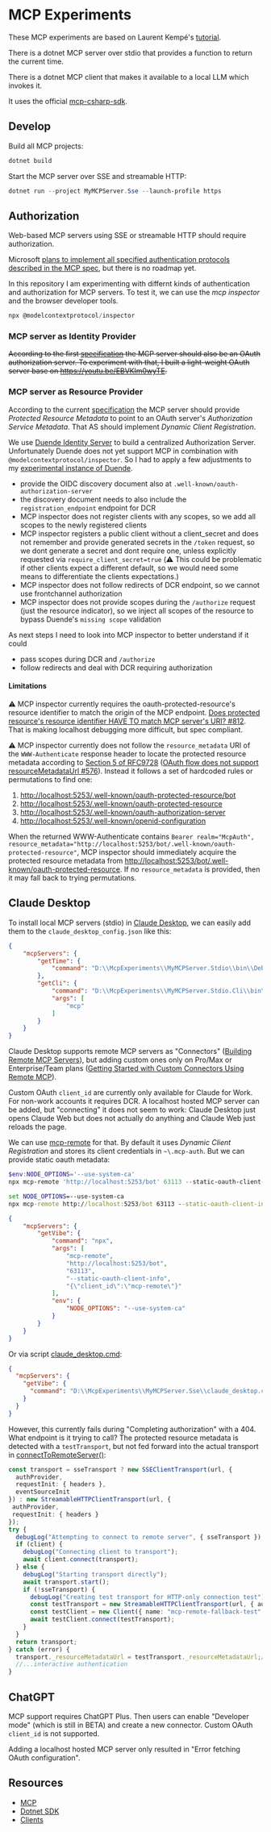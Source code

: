 # MCP Experiments

These MCP experiments are based on Laurent Kempé's [tutorial](https://laurentkempe.com/2025/03/22/model-context-protocol-made-easy-building-an-mcp-server-in-csharp/).

There is a dotnet MCP server over stdio that provides a function to return the current time.

There is a dotnet MCP client that makes it available to a local LLM which invokes it.

It uses the official [mcp-csharp-sdk](https://github.com/modelcontextprotocol/csharp-sdk).

## Develop

Build all MCP projects:

```powershell
dotnet build
```

Start the MCP server over SSE and streamable HTTP:

```powershell
dotnet run --project MyMCPServer.Sse --launch-profile https
```

## Authorization

Web-based MCP servers using SSE or streamable HTTP should require authorization.

Microsoft [plans to implement all specified authentication protocols described in the MCP spec](https://devblogs.microsoft.com/blog/microsoft-partners-with-anthropic-to-create-official-c-sdk-for-model-context-protocol?commentid=47#comment-47), but there is no roadmap yet.

In this repository I am experimenting with differnt kinds of authentication and authorization for MCP servers. To test it, we can use the _mcp inspector_ and the browser developer tools.

```powershell
npx @modelcontextprotocol/inspector
```

### MCP server as Identity Provider

~~According to the first [specification](https://spec.modelcontextprotocol.io/specification/2025-03-26/basic/authorization/) the MCP server should also be an OAuth authorization server. To experiment with that, I built a light-weight OAuth server base on <https://youtu.be/EBVKlm0wyTE>.~~

### MCP server as Resource Provider

According to the current [specification](https://modelcontextprotocol.io/specification/draft/basic/authorization) the MCP server should provide _Protected Resource Metadata_ to point to an OAuth server's _Authorization Service Metadata_. That AS should implement _Dynamic Client Registration_.

We use [Duende Identity Server](https://duendesoftware.com/products/identityserver) to build a centralized Authorization Server. Unfortunately Duende does not yet support MCP in combination with `@modelcontextprotocol/inspector`. So I had to apply a few adjustments to my [experimental instance of Duende](https://github.com/halllo/PermissionedNotes/tree/main/IdentityServer).

- provide the OIDC discovery document also at `.well-known/oauth-authorization-server`
- the discovery document needs to also include the `registration_endpoint` endpoint for DCR
- MCP inspector does not register clients with any scopes, so we add all scopes to the newly registered clients
- MCP inspector registers a public client without a client_secret and does not remember and provide generated secrets in the `/token` request, so we dont generate a secret and dont require one, unless explicitly requested via `require_client_secret=true` (⚠️ This could be problematic if other clients expect a different default, so we would need some means to differentiate the clients expectations.)
- MCP inspector does not follow redirects of DCR endpoint, so we cannot use frontchannel authorization
- MCP inspector does not provide scopes during the `/authorize` request (just the resource indicator), so we inject all scopes of the resource to bypass Duende's `missing scope` validation

As next steps I need to look into MCP inspector to better understand if it could

- pass scopes during DCR and `/authorize`
- follow redirects and deal with DCR requiring authorization

#### Limitations

⚠️ MCP inspector currently requires the oauth-protected-resource's resource identifier to match the origin of the MCP endpoint. [Does protected resource's resource identifier HAVE TO match MCP server's URI? #812](https://github.com/modelcontextprotocol/inspector/issues/812). That is making localhost debugging more difficult, but spec compliant.

⚠️ MCP inspector currently does not follow the `resource_metadata` URI of the `WWW-Authenticate` response header to locate the protected resource metadata according to [Section 5 of RFC9728](https://www.ietf.org/rfc/rfc9728.html#name-use-of-www-authenticate-for) ([OAuth flow does not support resourceMetadataUrl #576](https://github.com/modelcontextprotocol/inspector/issues/576)). Instead it follows a set of hardcoded rules or permutations to find one:

1. <http://localhost:5253/.well-known/oauth-protected-resource/bot>
2. <http://localhost:5253/.well-known/oauth-protected-resource>
3. <http://localhost:5253/.well-known/oauth-authorization-server>
4. <http://localhost:5253/.well-known/openid-configuration>

When the returned WWW-Authenticate contains `Bearer realm="McpAuth", resource_metadata="http://localhost:5253/bot/.well-known/oauth-protected-resource"`, MCP inspector should immediately acquire the protected resource metadata from <http://localhost:5253/bot/.well-known/oauth-protected-resource>. If no `resource_metadata` is provided, then it may fall back to trying permutations.

## Claude Desktop

To install local MCP servers (stdio) in [Claude Desktop](https://claude.ai/download), we can easily add them to the `claude_desktop_config.json` like this:

```json
{
    "mcpServers": {
        "getTime": {
            "command": "D:\\McpExperiments\\MyMCPServer.Stdio\\bin\\Debug\\net9.0\\MyMCPServer.Stdio.exe"
        },
        "getCli": {
            "command": "D:\\McpExperiments\\MyMCPServer.Stdio.Cli\\bin\\Debug\\net9.0\\MyMCPServer.Stdio.Cli.exe",
            "args": [ 
                "mcp"
            ]
        }
    }
}
```

Claude Desktop supports remote MCP servers as "Connectors" ([Building Remote MCP Servers](https://support.anthropic.com/en/articles/11503834-building-custom-connectors-via-remote-mcp-servers)), but adding custom ones only on Pro/Max or Enterprise/Team plans ([Getting Started with Custom Connectors Using Remote MCP](https://support.anthropic.com/en/articles/11175166-getting-started-with-custom-connectors-using-remote-mcp)).

Custom OAuth `client_id` are currently only available for Claude for Work. For non-work accounts it requires DCR. A localhost hosted MCP server can be added, but "connecting" it does not seem to work: Claude Desktop just opens Claude Web but does not actually do anything and Claude Web just reloads the page.

We can use [mcp-remote](https://www.npmjs.com/package/mcp-remote) for that. By default it uses _Dynamic Client Registration_ and stores its client credentials in `~\.mcp-auth`. But we can provide static oauth metadata:

```powershell
$env:NODE_OPTIONS='--use-system-ca'
npx mcp-remote 'http://localhost:5253/bot' 63113 --static-oauth-client-info '{\"client_id\":\"mcp-remote\"}'
```

```cmd
set NODE_OPTIONS=--use-system-ca
npx mcp-remote http://localhost:5253/bot 63113 --static-oauth-client-info "{\"client_id\":\"mcp-remote\"}"
```

```json
{
    "mcpServers": {
        "getVibe": {
            "command": "npx",
            "args": [
                "mcp-remote",
                "http://localhost:5253/bot",
                "63113",
                "--static-oauth-client-info",
                "{\"client_id\":\"mcp-remote\"}"
            ],
            "env": {
                "NODE_OPTIONS": "--use-system-ca"
            }
        }
    }
}
```

Or via script [claude_desktop.cmd](MyMCPServer.Sse/claude_desktop.cmd):

```json
{
  "mcpServers": {
    "getVibe": {
      "command": "D:\\McpExperiments\\MyMCPServer.Sse\\claude_desktop.cmd"
    }
  }
}
```

However, this currently fails during "Completing authorization" with a 404. What endpoint is it trying to call?
The protected resource metadata is detected with a `testTransport`, but not fed forward into the actual transport in [connectToRemoteServer()](https://github.com/geelen/mcp-remote/blob/ce68351da4991bb795c2cccb94bf3649e5843cf4/src/lib/utils.ts#L312C1-L336C69):

```typescript
const transport = sseTransport ? new SSEClientTransport(url, {
  authProvider,
  requestInit: { headers },
  eventSourceInit
}) : new StreamableHTTPClientTransport(url, {
 authProvider,
 requestInit: { headers }
});
try {
  debugLog("Attempting to connect to remote server", { sseTransport });
  if (client) {
    debugLog("Connecting client to transport");
    await client.connect(transport);
  } else {
    debugLog("Starting transport directly");
    await transport.start();
    if (!sseTransport) {
      debugLog("Creating test transport for HTTP-only connection test");
      const testTransport = new StreamableHTTPClientTransport(url, { authProvider, requestInit: { headers } });
      const testClient = new Client({ name: "mcp-remote-fallback-test", version: "0.0.0" }, { capabilities: {} });
      await testClient.connect(testTransport);
    }
  }
  return transport;
} catch (error) {
  transport._resourceMetadataUrl = testTransport._resourceMetadataUrl;//this line would fix it (todo: pr!)
  //...interactive authentication
}
```

## ChatGPT

MCP support requires ChatGPT Plus. Then users can enable "Developer mode" (which is still in BETA) and create a new connector. Custom OAuth `client_id` is not supported.

Adding a localhost hosted MCP server only resulted in "Error fetching OAuth configuration".

## Resources

- [MCP](https://github.com/modelcontextprotocol)
- [Dotnet SDK](https://github.com/modelcontextprotocol/csharp-sdk)
- [Clients](https://modelcontextprotocol.io/clients)
